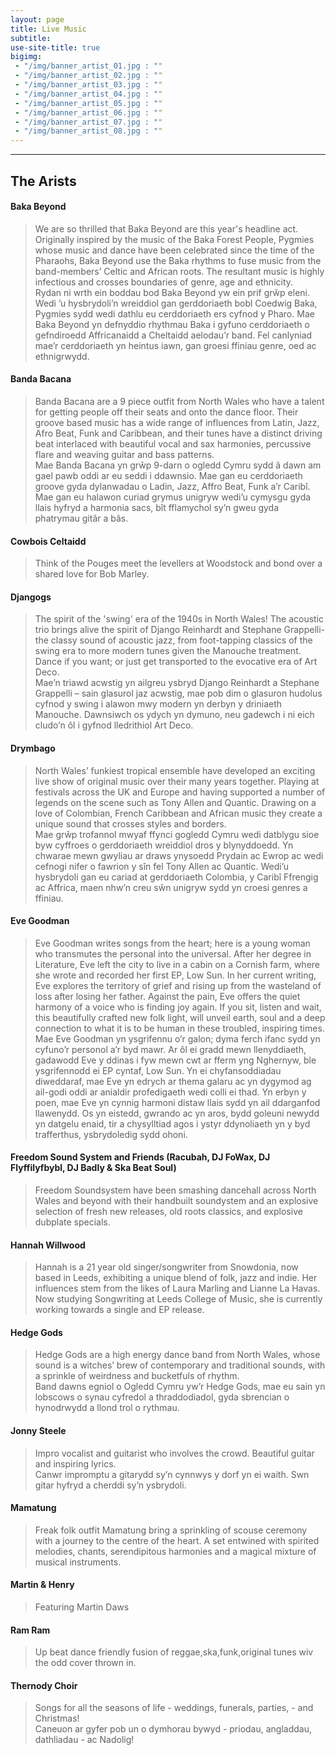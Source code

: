 ```yaml
---
layout: page
title: Live Music
subtitle: 
use-site-title: true
bigimg:
 - "/img/banner_artist_01.jpg : ""
 - "/img/banner_artist_02.jpg : ""
 - "/img/banner_artist_03.jpg : ""
 - "/img/banner_artist_04.jpg : ""
 - "/img/banner_artist_05.jpg : ""
 - "/img/banner_artist_06.jpg : ""
 - "/img/banner_artist_07.jpg : ""
 - "/img/banner_artist_08.jpg : ""
---
```



___

## The Arists

#### **Baka Beyond**  
> We are so thrilled that Baka Beyond are this year's headline act. Originally inspired by the music of the Baka Forest People, Pygmies whose music and dance have been celebrated since the time of the Pharaohs, Baka Beyond use the Baka rhythms to fuse music from the band-members’ Celtic and African roots. The resultant music is highly infectious and crosses boundaries of genre, age and ethnicity.  
Rydan ni wrth ein boddau bod Baka Beyond yw ein prif grŵp eleni. Wedi ’u hysbrydoli’n wreiddiol gan gerddoriaeth bobl Coedwig Baka, Pygmies sydd wedi dathlu eu cerddoriaeth ers cyfnod y Pharo. Mae Baka Beyond yn defnyddio rhythmau Baka i gyfuno cerddoriaeth o gefndiroedd Affricanaidd a Cheltaidd aelodau’r band. Fel canlyniad mae’r cerddoriaeth yn heintus iawn, gan groesi ffiniau genre, oed ac ethnigrwydd.  

#### **Banda Bacana**  
>Banda Bacana are a 9 piece outfit from North Wales who have a talent for getting people off their seats and onto the dance floor. Their groove based music has a wide range of influences from Latin, Jazz, Afro Beat, Funk and Caribbean, and their tunes have a distinct driving beat interlaced with beautiful vocal and sax harmonies, percussive flare and weaving guitar and bass patterns.  
Mae Banda Bacana yn grŵp 9-darn o ogledd Cymru sydd â dawn am gael pawb oddi ar eu seddi i ddawnsio. Mae gan eu cerddoriaeth groove gyda dylanwadau o Ladin, Jazz, Affro Beat, Funk a’r Caribî. Mae gan eu halawon curiad grymus unigryw wedi’u cymysgu gyda llais hyfryd a harmonia sacs, bît fflamychol sy’n gweu gyda phatrymau gitâr a bâs.

#### **Cowbois Celtaidd** 
>Think of the Pouges meet the levellers at Woodstock and bond over a shared love for Bob Marley.

#### **Djangogs**   
> The spirit of the 'swing' era of the 1940s in North Wales!  The acoustic trio brings alive the spirit of Django Reinhardt and Stephane Grappelli- the classy sound of acoustic jazz, from foot-tapping classics of the swing era to more modern tunes given the Manouche treatment. Dance if you want; or just get transported to the evocative era of Art Deco.  
Mae’n triawd acwstig yn ailgreu ysbryd Django Reinhardt a Stephane Grappelli – sain glasurol jaz acwstig, mae pob dim o glasuron hudolus cyfnod y swing i alawon mwy  modern yn derbyn y driniaeth Manouche. Dawnsiwch os ydych yn dymuno, neu gadewch i ni eich cludo’n ôl i gyfnod lledrithiol Art Deco.
   
#### **Drymbago**
> North Wales’ funkiest tropical ensemble have developed an exciting live show of original music over their many years together. Playing at festivals across the UK and Europe and having supported a number of legends on the scene such as Tony Allen and Quantic. Drawing on a love of Colombian, French Caribbean and African music they create a unique sound that crosses styles and borders.  
Mae grŵp trofannol mwyaf ffynci gogledd Cymru wedi datblygu sioe byw cyffroes o gerddoriaeth wreiddiol dros y blynyddoedd. Yn chwarae mewn gwyliau ar draws ynysoedd Prydain ac Ewrop ac wedi cefnogi nifer o fawrion y sîn fel Tony Allen ac Quantic. Wedi’u hysbrydoli gan eu cariad at gerddoriaeth Colombia, y Caribî Ffrengig ac Affrica, maen nhw’n creu sŵn unigryw sydd yn croesi genres a ffiniau. 

#### **Eve Goodman**  
> Eve Goodman writes songs from the heart; here is a young woman who transmutes the personal into the universal. After her degree in Literature, Eve left the city to live in a cabin on a Cornish farm, where she wrote and recorded her first EP, Low Sun. In her current writing, Eve explores the territory of grief and rising up from the wasteland of loss after losing her father. Against the pain, Eve offers the quiet harmony of a voice who is finding joy again. If you sit, listen and wait, this beautifully crafted new folk light, will unveil earth, soul and a deep connection to what it is to be human in these troubled, inspiring times.  
Mae Eve Goodman yn ysgrifennu o’r galon; dyma ferch ifanc sydd yn cyfuno’r personol a’r byd mawr.  Ar ôl ei gradd mewn llenyddiaeth, gadawodd Eve y ddinas i fyw mewn cwt ar fferm yng Nghernyw, ble ysgrifennodd ei EP cyntaf, Low Sun. Yn ei chyfansoddiadau diweddaraf, mae Eve yn edrych ar thema galaru ac yn dygymod ag ail-godi oddi ar anialdir profedigaeth wedi colli ei thad. Yn erbyn y poen, mae Eve yn cynnig harmoni distaw llais sydd yn ail ddarganfod llawenydd. Os yn eistedd, gwrando ac yn aros, bydd goleuni newydd yn datgelu enaid, tir a chysylltiad agos i ystyr ddynoliaeth yn y byd trafferthus, ysbrydoledig sydd ohoni.   

#### **Freedom Sound System and Friends (Racubah, DJ FoWax, DJ Flyffilyfbybl, DJ Badly & Ska Beat Soul)**
> Freedom Soundsystem have been smashing dancehall across North Wales and beyond with their handbuilt soundystem and an explosive selection of fresh new releases, old roots classics, and explosive dubplate specials.

#### **Hannah Willwood**  
> Hannah is a 21 year old singer/songwriter from Snowdonia, now based in Leeds, exhibiting a unique blend of folk, jazz and indie. Her influences stem from the likes of Laura Marling and Lianne La Havas. Now studying Songwriting at Leeds College of Music, she is currently working towards a single and EP release.  

#### **Hedge Gods**  
> Hedge Gods are a high energy dance band from North Wales, whose sound is a witches’ brew of contemporary and traditional sounds, with a sprinkle of weirdness and bucketfuls of rhythm.  
Band dawns egniol o Ogledd Cymru yw’r Hedge Gods, mae eu sain yn lobscows o synau cyfredol a thraddodiadol, gyda sbrencian o hynodrwydd a llond trol o rythmau.  

#### **Jonny Steele**  
> Impro vocalist and guitarist who involves the crowd. Beautiful guitar and inspiring lyrics.  
Canwr impromptu a gitarydd sy’n cynnwys y dorf yn ei waith. Swn gitar hyfryd a cherddi sy’n ysbrydoli.

#### **Mamatung**   
> Freak folk outfit Mamatung bring a sprinkling of scouse ceremony with a journey to the centre of the heart. A set entwined with spirited melodies, chants, serendipitous harmonies and a magical mixture of musical instruments.

#### **Martin & Henry**
> Featuring Martin Daws

#### **Ram Ram**  
> Up beat dance friendly fusion of reggae,ska,funk,original tunes wiv the odd cover thrown in.  

#### **Thernody Choir**  
> Songs for all the seasons of life - weddings, funerals, parties, - and Christmas!  
Caneuon ar gyfer pob un o dymhorau bywyd - priodau, angladdau, dathliadau - ac Nadolig!  



